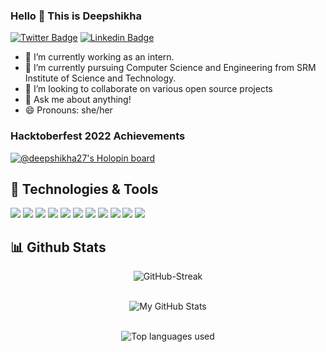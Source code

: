 
### Hello 👋 This is Deepshikha

[![Twitter Badge](https://img.shields.io/badge/-DeepshikhaDas-1ca0f1?style=flat-square&labelColor=1ca0f1&logo=twitter&logoColor=white&link=https://twitter.com/Deepshi30973893)](https://twitter.com/Deepshi30973893) 
[![Linkedin Badge](https://img.shields.io/badge/-DeepshikhaDas-blue?style=flat-square&logo=Linkedin&logoColor=white&link=https://www.linkedin.com/in/deepshikha-das-91b7a5209/)](https://www.linkedin.com/in/deepshikha-das-91b7a5209/) 
<!--
**deepshikha2708/deepshikha2708** is a ✨ _special_ ✨ repository because its `README.md` (this file) appears on your GitHub profile.

Here are some ideas to get you started: -->

- 🔭 I’m currently working as an intern.
- 🌱 I’m currently pursuing Computer Science and Engineering from SRM Institute of Science and Technology.
- 👯 I’m looking to collaborate on various open source projects
- 💬 Ask me about anything!
- 😄 Pronouns: she/her
  
### Hacktoberfest 2022 Achievements
[![@deepshikha27's Holopin board](https://holopin.me/deepshikha27)](https://holopin.io/@deepshikha27)

## 🔧 Technologies & Tools

![](https://img.shields.io/badge/Python-3776AB?style=for-the-badge&logo=python&logoColor=white)
![](https://img.shields.io/badge/HTML5-E34F26?style=for-the-badge&logo=html5&logoColor=white)
![](https://img.shields.io/badge/CSS3-1572B6?style=for-the-badge&logo=css3&logoColor=white)
![](https://img.shields.io/badge/JavaScript-323330?style=for-the-badge&logo=javascript&logoColor=F7DF1E)
![](https://img.shields.io/badge/C-00599C?style=for-the-badge&logo=c&logoColor=white)
![](https://img.shields.io/badge/MySQL-005C84?style=for-the-badge&logo=mysql&logoColor=white)
![](https://img.shields.io/badge/React-20232A?style=for-the-badge&logo=react&logoColor=61DAFB)
![](https://img.shields.io/badge/Docker-2CA5E0?style=for-the-badge&logo=docker&logoColor=white)
![](https://img.shields.io/badge/Amazon_AWS-FF9900?style=for-the-badge&logo=amazonaws&logoColor=white)
![](https://img.shields.io/badge/Google_Cloud-4285F4?style=for-the-badge&logo=google-cloud&logoColor=white)
![](https://img.shields.io/badge/microsoft%20azure-0089D6?style=for-the-badge&logo=microsoft-azure&logoColor=white)

## 📊 Github Stats 

<p align="center">
<img src="https://github-readme-streak-stats.herokuapp.com/?user=deepshikha2708&show_icons=true&include_all_commits=true&theme=highcontrast" alt="GitHub-Streak" /> <br/><br/>
</p>

  <p align="center">
      <img src="https://github-readme-stats.vercel.app/api?username=deepshikha2708&theme=highcontrast&show_icons=true&count_private=true" alt="My GitHub Stats" /> <br/><br/>

<p align="center">
    <img src="https://github-readme-stats.vercel.app/api/top-langs/?username=deepshikha2708&layout=compact&theme=highcontras" alt="Top languages used" /> <br/><br/>
  
 
 

